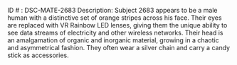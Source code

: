 ID # : DSC-MATE-2683
Description: Subject 2683 appears to be a male human with a distinctive set of orange stripes across his face. Their eyes are replaced with VR Rainbow LED lenses, giving them the unique ability to see data streams of electricity and other wireless networks. Their head is an amalgamation of organic and inorganic material, growing in a chaotic and asymmetrical fashion. They often wear a silver chain and carry a candy stick as accessories.